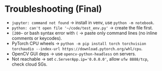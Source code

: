 # Troubleshooting (Final)
- `jupyter: command not found` → install in venv, use `python -m notebook`.
- `python: can't open file '~/code/test_env.py'` → create the file first.
- `[200~` or bash syntax error with `(` → paste only command lines (no inline comments or keycodes).
- PyTorch CPU wheels → `python -m pip install torch torchvision torchaudio --index-url https://download.pytorch.org/whl/cpu`.
- OpenCV GUI deps → use `opencv-python-headless` on servers.
- Not reachable → set `c.ServerApp.ip='0.0.0.0'`, allow `ufw 8888/tcp`, check cloud SGs.
